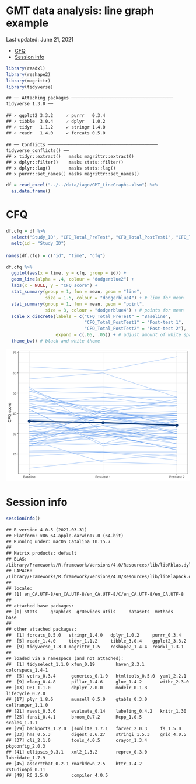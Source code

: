 GMT data analysis: line graph example
================
Last updated: June 21, 2021

-   [CFQ](#cfq)
-   [Session info](#session-info)

``` r
library(readxl)
library(reshape2)
library(magrittr)
library(tidyverse)
```

    ## ── Attaching packages ─────────────────────────────────────── tidyverse 1.3.0 ──

    ## ✓ ggplot2 3.3.2     ✓ purrr   0.3.4
    ## ✓ tibble  3.0.4     ✓ dplyr   1.0.2
    ## ✓ tidyr   1.1.2     ✓ stringr 1.4.0
    ## ✓ readr   1.4.0     ✓ forcats 0.5.0

    ## ── Conflicts ────────────────────────────────────────── tidyverse_conflicts() ──
    ## x tidyr::extract()   masks magrittr::extract()
    ## x dplyr::filter()    masks stats::filter()
    ## x dplyr::lag()       masks stats::lag()
    ## x purrr::set_names() masks magrittr::set_names()

``` r
df = read_excel("../../data/iago/GMT_LineGraphs.xlsm") %>% 
  as.data.frame()
```

<!-- ======================================================================= -->

# CFQ

``` r
df.cfq = df %>% 
  select("Study_ID", "CFQ_Total_PreTest", "CFQ_Total_PostTest1", "CFQ_Total_PostTest2") %>% 
  melt(id = "Study_ID")

names(df.cfq) = c("id", "time", "cfq")
```

``` r
df.cfq %>% 
  ggplot(aes(x = time, y = cfq, group = id)) +
  geom_line(alpha = .4, colour = "dodgerblue2") +
  labs(x = NULL, y = "CFQ score") +
  stat_summary(group = 1, fun = mean, geom = "line",
               size = 1.5, colour = "dodgerblue4") + # line for mean
  stat_summary(group = 1, fun = mean, geom = "point",
               size = 3, colour = "dodgerblue4") + # points for mean
  scale_x_discrete(labels = c("CFQ_Total_PreTest" = "Baseline",
                              "CFQ_Total_PostTest1" = "Post-test 1",
                              "CFQ_Total_PostTest2" = "Post-test 2"),
                   expand = c(.05, .05)) + # adjust amount of white space on left and right
  theme_bw() # black and white theme 
```

![](line-graph_files/figure-gfm/line_plot_cfq-1.png)<!-- -->

<!-- ======================================================================= -->

# Session info

``` r
sessionInfo()
```

    ## R version 4.0.5 (2021-03-31)
    ## Platform: x86_64-apple-darwin17.0 (64-bit)
    ## Running under: macOS Catalina 10.15.7
    ## 
    ## Matrix products: default
    ## BLAS:   /Library/Frameworks/R.framework/Versions/4.0/Resources/lib/libRblas.dylib
    ## LAPACK: /Library/Frameworks/R.framework/Versions/4.0/Resources/lib/libRlapack.dylib
    ## 
    ## locale:
    ## [1] en_CA.UTF-8/en_CA.UTF-8/en_CA.UTF-8/C/en_CA.UTF-8/en_CA.UTF-8
    ## 
    ## attached base packages:
    ## [1] stats     graphics  grDevices utils     datasets  methods   base     
    ## 
    ## other attached packages:
    ##  [1] forcats_0.5.0   stringr_1.4.0   dplyr_1.0.2     purrr_0.3.4    
    ##  [5] readr_1.4.0     tidyr_1.1.2     tibble_3.0.4    ggplot2_3.3.2  
    ##  [9] tidyverse_1.3.0 magrittr_1.5    reshape2_1.4.4  readxl_1.3.1   
    ## 
    ## loaded via a namespace (and not attached):
    ##  [1] tidyselect_1.1.0 xfun_0.19        haven_2.3.1      colorspace_1.4-1
    ##  [5] vctrs_0.3.4      generics_0.1.0   htmltools_0.5.0  yaml_2.2.1      
    ##  [9] rlang_0.4.8      pillar_1.4.6     glue_1.4.2       withr_2.3.0     
    ## [13] DBI_1.1.0        dbplyr_2.0.0     modelr_0.1.8     lifecycle_0.2.0 
    ## [17] plyr_1.8.6       munsell_0.5.0    gtable_0.3.0     cellranger_1.1.0
    ## [21] rvest_0.3.6      evaluate_0.14    labeling_0.4.2   knitr_1.30      
    ## [25] fansi_0.4.1      broom_0.7.2      Rcpp_1.0.5       scales_1.1.1    
    ## [29] backports_1.2.0  jsonlite_1.7.1   farver_2.0.3     fs_1.5.0        
    ## [33] hms_0.5.3        digest_0.6.27    stringi_1.5.3    grid_4.0.5      
    ## [37] cli_2.1.0        tools_4.0.5      crayon_1.3.4     pkgconfig_2.0.3 
    ## [41] ellipsis_0.3.1   xml2_1.3.2       reprex_0.3.0     lubridate_1.7.9 
    ## [45] assertthat_0.2.1 rmarkdown_2.5    httr_1.4.2       rstudioapi_0.11 
    ## [49] R6_2.5.0         compiler_4.0.5
